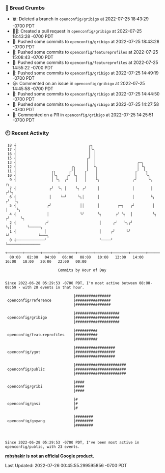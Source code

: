 ### 🍞 Bread Crumbs

 * 🗑: Deleted a branch in `openconfig/gribigo` at 2022-07-25 18:43:29 -0700 PDT
 * ✍🏼: Created a pull request in `openconfig/gribigo` at 2022-07-25 18:43:28 -0700 PDT
 * 🚢: Pushed some commits to `openconfig/gribigo` at 2022-07-25 18:43:28 -0700 PDT
 * 🚢: Pushed some commits to `openconfig/featureprofiles` at 2022-07-25 15:08:43 -0700 PDT
 * 🚢: Pushed some commits to `openconfig/featureprofiles` at 2022-07-25 14:55:22 -0700 PDT
 * 🚢: Pushed some commits to `openconfig/gribigo` at 2022-07-25 14:49:19 -0700 PDT
 * 😃: Commented on an issue in `openconfig/gribigo` at 2022-07-25 14:45:58 -0700 PDT
 * 🚢: Pushed some commits to `openconfig/gribigo` at 2022-07-25 14:44:50 -0700 PDT
 * 🚢: Pushed some commits to `openconfig/gribigo` at 2022-07-25 14:27:58 -0700 PDT
 * 💬: Commented on a PR in  `openconfig/gribigo` at 2022-07-25 14:25:51 -0700 PDT

### 🕘 Recent Activity
```
 18 ┼                                 ╭╮
 17 ┤                                 │╰╮
 16 ┤                                 │ │
 15 ┤                                ╭╯ │
 13 ┤                                │  │                   ╭─╮
 12 ┤                         ╭╮     │  ╰╮                  │ ╰╮
 11 ┤                ╭╮      ╭╯│    ╭╯   │                 ╭╯  ╰╮
 10 ┤                │╰╮    ╭╯ ╰╮   │    │                 │    ╰╮
  9 ┤                │ ╰╮  ╭╯   │   │    ╰╮               ╭╯     ╰╮      ╭╮
  7 ┤               ╭╯  ╰╮ │    ╰╮ ╭╯     │               │       │     ╭╯╰╮
  6 ┤               │    ╰─╯     ╰╮│      │               │       ╰╮   ╭╯  ╰╮
  5 ┤              ╭╯             ││      │        ╭─╮   ╭╯        │   │    ╰╮
  4 ┤              │              ╰╯      ╰╮      ╭╯ ╰╮  │         ╰╮ ╭╯     ╰╮
  2 ┤             ╭╯                       │     ╭╯   ╰╮╭╯          ╰╮│       ╰─────╮
  1 ┤             │                        │    ╭╯     ╰╯            ╰╯             ╰───╮
  0 ┼─────────────╯                        ╰────╯                                       ╰───────────────
    +───────+───────+───────+───────+───────+───────+───────+───────+───────+───────+───────+───────+────
  00:00   02:00   04:00   06:00   08:00   10:00   12:00   14:00   16:00   18:00   20:00   22:00   00:00   

						Commits by Hour of Day


Since 2022-06-28 05:29:53 -0700 PDT, I'm most active between 08:00-08:59 - with 20 events in that hour.

```



```
                               |################
 openconfig/reference          |################
                               |################

                               |####################
 openconfig/gribigo            |####################
                               |####################

                               |##########
 openconfig/featureprofiles    |##########
                               |##########

                               |##################
 openconfig/ygot               |##################
                               |##################

                               |#######################
 openconfig/public             |#######################
                               |#######################

                               |####
 openconfig/gribi              |####
                               |####

                               |#
 openconfig/gnsi               |#
                               |#

                               |########
 openconfig/goyang             |########
                               |########



Since 2022-06-28 05:29:53 -0700 PDT, I've been most active in openconfig/public, with 23 events.

```
**[robshakir](mailto:robjs@google.com) is not an official Google product.**  


Last Updated: 2022-07-26 00:45:55.299595856 -0700 PDT
